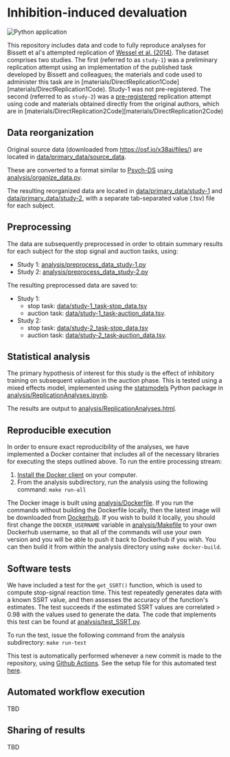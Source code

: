 # Inhibition-induced devaluation

![Python application](https://github.com/poldrack/open_science_examples/workflows/Python%20application/badge.svg)

This repository includes data and code to fully reproduce analyses for Bissett et al's attempted replication of [Wessel et al. (2014)](https://pubmed.ncbi.nlm.nih.gov/25313953/).  The dataset comprises two studies. The first (referred to as ``study-1``) was a preliminary replication attempt using an implementation of the published task developed by Bissett and colleagues; the materials and code used to administer this task are in [materials/DirectReplication1Code][materials/DirectReplication1Code).  Study-1 was not pre-registered. The second (referred to as ``study-2``) was a [pre-registered](https://osf.io/swk46/) replication attempt using code and materials obtained directly from the original authors, which are in [materials/DirectReplication2Code][materials/DirectReplication2Code)

## Data reorganization

Original source data (downloaded from https://osf.io/x38aj/files/) are located in [data/primary_data/source_data](data/primary_data/source_data).

These are converted to a format similar to [Psych-DS](https://psych-ds.github.io/) using [analysis/organize_data.py](analysis/organize_data_study-1.py).

The resulting reorganized data are located in [data/primary_data/study-1](data/primary_data/study-1) and [data/primary_data/study-2](data/primary_data/study-2), with a separate tab-separated value (.tsv) file for each subject.

## Preprocessing

The data are subsequently preprocessed in order to obtain summary results for each subject for the stop signal and auction tasks, using:

- Study 1: [analysis/preprocess_data_study-1.py](analysis/preprocess_data_study-1.py)
- Study 2: [analysis/preprocess_data_study-2.py](analysis/preprocess_data_study-2.py)

The resulting preprocessed data are saved to:

- Study 1:
    - stop task: [data/study-1_task-stop_data.tsv](data/study-1_task-stop_data.tsv)
    - auction task: [data/study-1_task-auction_data.tsv](data/study-1_task-auction_data.tsv).
- Study 2:
    - stop task: [data/study-2_task-stop_data.tsv](data/study-2_task-stop_data.tsv)
    - auction task: [data/study-2_task-auction_data.tsv](data/study-2_task-auction_data.tsv).

## Statistical analysis

The primary hypothesis of interest for this study is the effect of inhibitory training on subsequent valuation in the auction phase.  This is tested using a mixed effects model, implemented using the [statsmodels](https://www.statsmodels.org/stable/index.html) Python package in [analysis/ReplicationAnalyses.ipynb](analysis/ReplicationAnalyses.ipynb).

The results are output to [analysis/ReplicationAnalyses.html](analysis/ReplicationAnalyses.html).

## Reproducible execution

In order to ensure exact reproducibility of the analyses, we have implemented a Docker container that includes all of the necessary libraries for executing the steps outlined above.  To run the entire processing stream:

1. [Install the Docker client](https://docs.docker.com/get-docker/) on your computer.
2. From the analysis subdirectory, run the analysis using the following command: ```make run-all```

The Docker image is built using [analysis/Dockerfile](analysis/Dockerfile). If you run the commands without building the Dockerfile locally, then the latest image will be downloaded from [Dockerhub](https://hub.docker.com/r/poldrack/openscience-example).  If you wish to build it locally, you should first change the ```DOCKER_USERNAME``` variable in [analysis/Makefile](analysis/Makefile) to your own Dockerhub username, so that all of the commands will use your own version and you will be able to push it back to Dockerhub if you wish.  You can then build it from within the analysis directory using ```make docker-build```.


## Software tests

We have included a test for the ```get_SSRT()``` function, which is used to compute stop-signal reaction time.  This test repeatedly generates data with a known SSRT value, and then assesses the accuracy of the function's estimates.  The test succeeds if the estimated SSRT values are correlated > 0.98 with the values used to generate the data.  The code that implements this test can be found at [analysis/test_SSRT.py](analysis/test_SSRT.py).

To run the test, issue the following command from the analysis subdirectory: ```make run-test```

This test is automatically performed whenever a new commit is made to the repository, using [Github Actions](https://help.github.com/en/actions).  See the setup file for this automated test [here](../.github/workflows/python-app.yml).


## Automated workflow execution

TBD


## Sharing of results

TBD